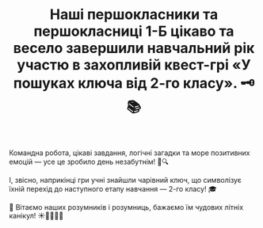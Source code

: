 ﻿---
title: Наші першокласники та першокласниці 1-Б цікаво та весело завершили навчальний рік участю в захопливій квест-грі «У пошуках ключа від 2-го класу». 🗝️📚
---

Командна робота, цікаві завдання, логічні загадки та море позитивних емоцій — усе це зробило день незабутнім! 🤩🔍

І, звісно, наприкінці гри учні знайшли чарівний ключ, що символізує їхній перехід до наступного етапу навчання — 2-го класу! 🎓

🎉 Вітаємо наших розумників і розумниць, бажаємо їм чудових літніх канікул! ☀️🍎🍉💙💛

<fbvideo id="1352540339183347" />